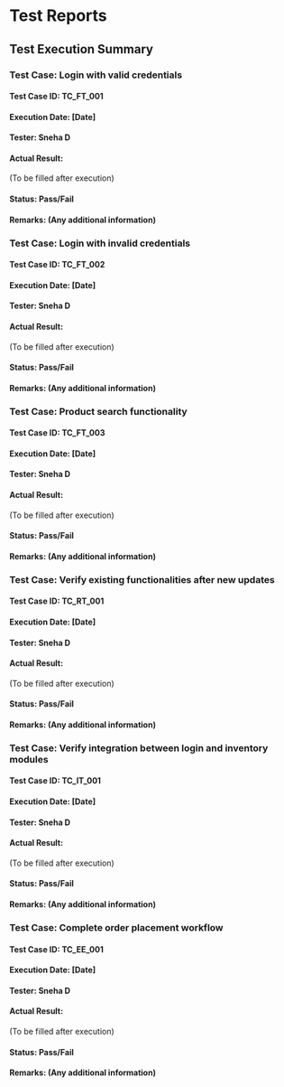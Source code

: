 # Test Reports

## Test Execution Summary

### Test Case: Login with valid credentials

#### Test Case ID: TC_FT_001
#### Execution Date: [Date]
#### Tester: Sneha D
#### Actual Result:
(To be filled after execution)
#### Status: Pass/Fail
#### Remarks: (Any additional information)

### Test Case: Login with invalid credentials

#### Test Case ID: TC_FT_002
#### Execution Date: [Date]
#### Tester: Sneha D
#### Actual Result:
(To be filled after execution)
#### Status: Pass/Fail
#### Remarks: (Any additional information)

### Test Case: Product search functionality

#### Test Case ID: TC_FT_003
#### Execution Date: [Date]
#### Tester: Sneha D
#### Actual Result:
(To be filled after execution)
#### Status: Pass/Fail
#### Remarks: (Any additional information)

### Test Case: Verify existing functionalities after new updates

#### Test Case ID: TC_RT_001
#### Execution Date: [Date]
#### Tester: Sneha D
#### Actual Result:
(To be filled after execution)
#### Status: Pass/Fail
#### Remarks: (Any additional information)

### Test Case: Verify integration between login and inventory modules

#### Test Case ID: TC_IT_001
#### Execution Date: [Date]
#### Tester: Sneha D
#### Actual Result:
(To be filled after execution)
#### Status: Pass/Fail
#### Remarks: (Any additional information)

### Test Case: Complete order placement workflow

#### Test Case ID: TC_EE_001
#### Execution Date: [Date]
#### Tester: Sneha D
#### Actual Result:
(To be filled after execution)
#### Status: Pass/Fail
#### Remarks: (Any additional information)
